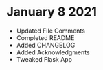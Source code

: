 # January 8 2021

- Updated File Comments
- Completed README
- Added CHANGELOG
- Added Acknowledgments
- Tweaked Flask App